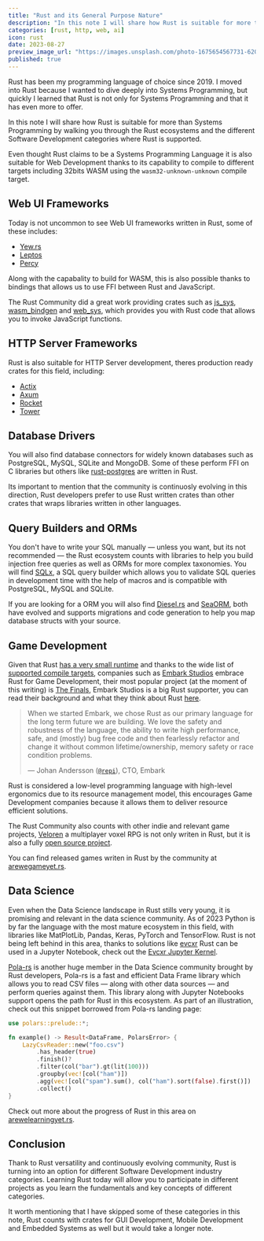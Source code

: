 ```yaml
---
title: "Rust and its General Purpose Nature"
description: "In this note I will share how Rust is suitable for more than Systems Programming by walking you through the Rust ecosystems and the different Software Development categories where Rust is supported."
categories: [rust, http, web, ai]
icon: rust
date: 2023-08-27
preview_image_url: "https://images.unsplash.com/photo-1675654567731-6202cd552e3b?ixlib=rb-4.0.3&q=85&fm=jpg&crop=entropy&cs=srgb&dl=ava-sol-zc6GiHMiQTE-unsplash.jpg"
published: true
---
```


Rust has been my programming language of choice since 2019. I moved into Rust because I wanted to dive deeply into Systems Programming, but quickly I learned that Rust is not only for Systems Programming and that it has even more to offer.

In this note I will share how Rust is suitable for more than Systems Programming by walking you through the Rust ecosystems and the different Software Development categories where Rust is supported.

Even thought Rust claims to be a Systems Programming Language it is also suitable for Web Development thanks to its capability to compile to different targets including 32bits WASM using the `wasm32-unknown-unknown` compile target.

## Web UI Frameworks

Today is not uncommon to see Web UI frameworks written in Rust, some of these includes:

- [Yew.rs](https://yew.rs)
- [Leptos](https://leptos.dev)
- [Percy](https://chinedufn.github.io/percy/)

Along with the capabality to build for WASM, this is also possible thanks to bindings that allows us to use FFI between Rust and JavaScript.

The Rust Community did a great work providing crates such as [js_sys](https://docs.rs/js-sys/latest/js_sys/), [wasm_bindgen](https://docs.rs/wasm-bindgen/latest/wasm_bindgen/) and [web_sys](https://rustwasm.github.io/wasm-bindgen/api/web_sys/), which provides you with Rust code that allows you to invoke JavaScript functions.

## HTTP Server Frameworks

Rust is also suitable for HTTP Server development, theres production ready crates for this field, including:

- [Actix](https://actix.rs)
- [Axum](https://github.com/tokio-rs/axum)
- [Rocket](https://rocket.rs)
- [Tower](https://github.com/tower-rs/tower)

## Database Drivers

You will also find database connectors for widely known databases such as PostgreSQL, MySQL, SQLite and MongoDB. Some of these perform FFI on C libraries but others like [rust-postgres](https://github.com/sfackler/rust-postgres) are written in Rust.

Its important to mention that the community is continuosly evolving in this direction, Rust developers prefer to use Rust written crates than other crates that wraps libraries written in other languages.

## Query Builders and ORMs

You don't have to write your SQL manually — unless you want, but its not recommended — the Rust ecosystem counts with libraries to help you build injection free queries as well as ORMs for more complex taxonomies. You will find [SQLx](https://github.com/launchbadge/sqlx), a SQL query builder which allows you to validate SQL queries in development time with the help of macros and is compatible with PostgreSQL, MySQL and SQLite.

If you are looking for a ORM you will also find [Diesel.rs](https://diesel.rs/) and [SeaORM](https://www.sea-ql.org/SeaORM/), both have evolved and supports migrations and code generation to help you map database structs with your source.

## Game Development

Given that Rust [has a very small runtime](https://github.com/rust-lang/rust/blob/master/library/std/src/rt.rs) and thanks to the wide list of [supported compile targets](https://doc.rust-lang.org/rustc/platform-support.html), companies such as [Embark Studios](https://www.embark-studios.com/) embrace Rust for Game Development, their most popular project (at the moment of this writing) is [The Finals](https://www.reachthefinals.com/), Embark Studios is a big Rust supporter, you can read their background and what they think about Rust [here](https://github.com/EmbarkStudios/rust-ecosystem/tree/0916b1e271e708286b1aba5758aa15b45467a2b3#background).

> When we started Embark, we chose Rust as our primary language for the long term future we are building. We love the safety and robustness of the language, the ability to write high performance, safe, and (mostly) bug free code and then fearlessly refactor and change it without common lifetime/ownership, memory safety or race condition problems.
>
> — Johan Andersson ([`@repi`](http://twitter.com/repi)), CTO, Embark

Rust is considered a low-level programming language with high-level ergonomics due to its resource management model, this encourages Game Development companies because it allows them to deliver resource efficient solutions.

The Rust Community also counts with other indie and relevant game projects, [Veloren](https://veloren.net/) a multiplayer voxel RPG is not only writen in Rust, but it is also a fully [open source project](https://github.com/veloren/veloren).

You can find released games writen in Rust by the community at [arewegameyet.rs](https://arewegameyet.rs/games/released/).

## Data Science

Even when the Data Science landscape in Rust stills very young, it is promising and relevant in the data science community. As of 2023 Python is by far the language with the most mature ecosystem in this field, with libraries like MatPlotLib, Pandas, Keras, PyTorch and TensorFlow.
Rust is not being left behind in this area, thanks to solutions like [evcxr](https://github.com/evcxr/evcxr) Rust can be used in a Jupyter Notebook, check out the [Evcxr Jupyter Kernel](https://github.com/evcxr/evcxr/blob/main/evcxr_jupyter/README.md).

[Pola-rs](https://www.pola.rs/) is another huge member in the Data Science community brought by Rust developers, Pola-rs is a fast and efficient Data Frame library which allows you to read CSV files — along with other data sources — and perform queries against them. This library along with Jupyter Notebooks support opens the path for Rust in this ecosystem.
As part of an illustration, check out this snippet borrowed from Pola-rs landing page:

```rust
use polars::prelude::*;

fn example() -> Result<DataFrame, PolarsError> {
    LazyCsvReader::new("foo.csv")
        .has_header(true)
        .finish()?
        .filter(col("bar").gt(lit(100)))
        .groupby(vec![col("ham")])
        .agg(vec![col("spam").sum(), col("ham").sort(false).first()])
        .collect()
}
```

Check out more about the progress of Rust in this area on [arewelearningyet.rs](https://www.arewelearningyet.com/).

## Conclusion

Thank to Rust versatility and continuously evolving community, Rust is turning into an option for different Software Development industry categories. Learning Rust today will allow you to participate in different projects as you learn the fundamentals and key concepts of different categories.

It worth mentioning that I have skipped some of these categories in this note, Rust counts with crates for GUI Development, Mobile Development and Embedded Systems as well but it would take a longer note.
